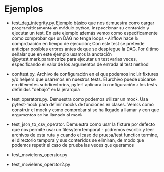 # Ejemplos

- test_dag_integrity.py. Ejemplo básico que nos demuestra como cargar programáticamente en módulo python, inspeccionar su contenido y ejecutar un test. En este ejemplo además vemos como especificamente como comprobar que un DAG no tenga loops - Airflow hace la comprobación en tiempo de ejecución; Con este test se pretende anticipar posibles errores antes de que se despliegue la DAG. Por último señalar que en este ejemplo usamos la anotación @pytest.mark.parametrize para ejecutar un test varias veces, especificando el valor de los argumentos de entrada al test method

- conftest.py. Archivo de configuración en el que podemos incluir fixtures y/o helpers que usaremos en nuestros tests. El archivo puede ubicarse en diferentes subdirectorios, pytest aplicara la configuración a los tests definidos "debajo" en la jerarquia

- test_operators.py. Demuestra como podemos utilizar un mock. Usa pytest-mock para definir mocks de funciones en clases. Vemos como construir el mock y como comprobar si se ha llegado a llamar, y con que argumentos se ha llamado al mock

- test_json_to_csv_operator. Demuestra como usar la fixture por defecto que nos permite usar un filesytem temporal - podremos escribir y leer archivos de esta ruta, y cuando el caso de prueba/test function termine, el directorio temporal y sus contenidos se eliminan, de modo que podemos repetir el caso de prueba las veces que queramos

- test_movielens_operator.py

- test_movielens_operator2.py
